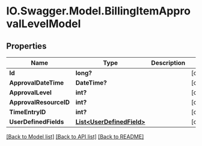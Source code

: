 # IO.Swagger.Model.BillingItemApprovalLevelModel
## Properties

Name | Type | Description | Notes
------------ | ------------- | ------------- | -------------
**Id** | **long?** |  | [optional] 
**ApprovalDateTime** | **DateTime?** |  | [optional] 
**ApprovalLevel** | **int?** |  | [optional] 
**ApprovalResourceID** | **int?** |  | [optional] 
**TimeEntryID** | **int?** |  | [optional] 
**UserDefinedFields** | [**List&lt;UserDefinedField&gt;**](UserDefinedField.md) |  | [optional] 

[[Back to Model list]](../README.md#documentation-for-models) [[Back to API list]](../README.md#documentation-for-api-endpoints) [[Back to README]](../README.md)


